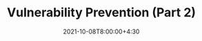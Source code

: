---
type: lecture
date: 2021-10-08T8:00:00+4:30
title: Vulnerability Prevention (Part 2)
tldr: "Principles and techniques for vulnerability prevention."
thumbnail: /static_files/presentations/bugprev.jpg
links:
    - url: https://google.com
      name: slides
---
